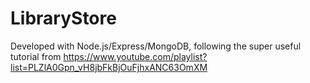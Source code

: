 # LibraryStore
Developed with Node.js/Express/MongoDB, following the super useful tutorial from https://www.youtube.com/playlist?list=PLZlA0Gpn_vH8jbFkBjOuFjhxANC63OmXM

